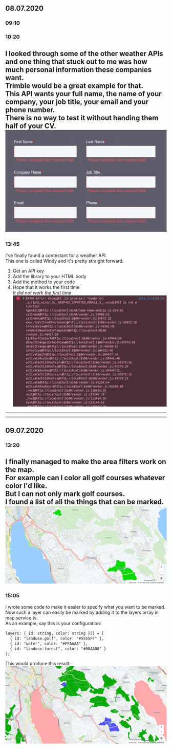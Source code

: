 ## 08.07.2020  
### 09:10  

### 10:20  
I looked through some of the other weather APIs and one thing that stuck out to me was how much personal information these companies want.  
Trimble would be a great example for that.  
This API wants your full name, the name of your company, your job title, your email and your phone number.  
There is no way to test it without handing them half of your CV.  
![Image of trimble login screen](images/research/trimble_weather-map.png)  
---  
### 13:45  
I've finally found a contestant for a weather API.  
This one is called Windy and it's pretty straight forward.  
1. Get an API key  
2. Add the library to your HTML body  
3. Add the method to your code  
4. Hope that it works the first time  
*It did not work the first time*  
![Image of a windy error](images/errors/windy_error.png)  
---  
---  
## 09.07.2020  
### 13:20  
I finally managed to make the area filters work on the map.  
For example can I color all golf courses whatever color I'd like.  
But I can not only mark golf courses.  
I found a list of all the things that can be marked.  
![Image of all golf courses marked](images/progress/all-golf-courses-marked.png)  
---  
### 15:05  
I wrote some code to make it easier to specify what you want to be marked.  
Now such a layer can easily be marked by adding it to the layers array in map.service.ts.  
As an example, say this is your configuration:  
```
layers: { id: string, color: string }[] = [  
  { id: "landuse.golf", color: "#5555FF" },  
  { id: "water", color: "#FFAAAA" },  
  { id: "landuse.forest", color: "#00AA00" }  
];
```  
This would produce this result:  
![Image of all golf courses, bodies of water and forests marked, each in a different color](images/progress/multiple-layers-marked.png)
